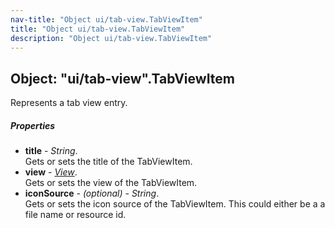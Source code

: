 ```yaml
---
nav-title: "Object ui/tab-view.TabViewItem"
title: "Object ui/tab-view.TabViewItem"
description: "Object ui/tab-view.TabViewItem"
---
```

## Object: "ui/tab-view".TabViewItem  
Represents a tab view entry.

##### Properties
 - **title** - _String_.    
  Gets or sets the title of the TabViewItem.
 - **view** - [_View_](../../ui/core/view/View.md).    
  Gets or sets the view of the TabViewItem.
 - **iconSource** - _(optional)_ - _String_.    
  Gets or sets the icon source of the TabViewItem. This could either be a a file name or resource id.